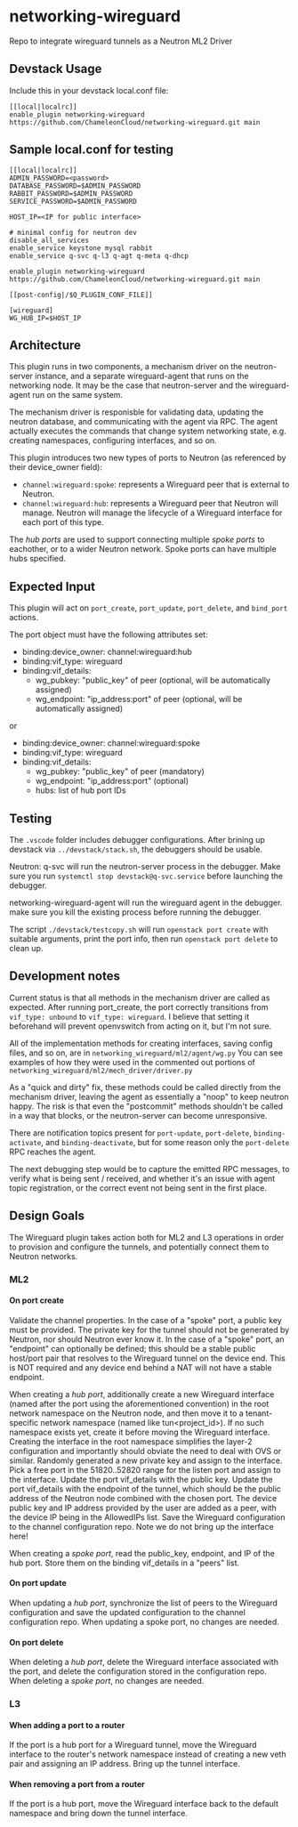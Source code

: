 # networking-wireguard

Repo to integrate wireguard tunnels as a Neutron ML2 Driver

## Devstack Usage

Include this in your devstack local.conf file:

```
[[local|localrc]]
enable_plugin networking-wireguard https://github.com/ChameleonCloud/networking-wireguard.git main
```

## Sample local.conf for testing

```
[[local|localrc]]
ADMIN_PASSWORD=<password>
DATABASE_PASSWORD=$ADMIN_PASSWORD
RABBIT_PASSWORD=$ADMIN_PASSWORD
SERVICE_PASSWORD=$ADMIN_PASSWORD

HOST_IP=<IP for public interface>

# minimal config for neutron dev
disable_all_services
enable_service keystone mysql rabbit
enable_service q-svc q-l3 q-agt q-meta q-dhcp

enable_plugin networking-wireguard https://github.com/ChameleonCloud/networking-wireguard.git main

[[post-config|/$Q_PLUGIN_CONF_FILE]]

[wireguard]
WG_HUB_IP=$HOST_IP
```

## Architecture

This plugin runs in two components, a mechanism driver on the neutron-server instance,
and a separate wireguard-agent that runs on the networking node. It may be the case that
neutron-server and the wireguard-agent run on the same system.

The mechanism driver is responisble for validating data, updating the neutron database,
and communicating with the agent via RPC. The agent actually executes the commands that
change system networking state, e.g. creating namespaces, configuring interfaces, and so
on.

This plugin introduces two new types of ports to Neutron (as referenced by their
device_owner field):

- `channel:wireguard:spoke`: represents a Wireguard peer that is external to Neutron.
- `channel:wireguard:hub`: represents a Wireguard peer that Neutron will manage.
  Neutron will manage the lifecycle of a Wireguard interface for each port of this type.

The _hub ports_ are used to support connecting multiple _spoke ports_ to eachother, or
to a wider Neutron network. Spoke ports can have multiple hubs specified.

## Expected Input

This plugin will act on `port_create`, `port_update`, `port_delete`, and `bind_port`
actions.

The port object must have the following attributes set:

- binding:device_owner: channel:wireguard:hub
- binding:vif_type: wireguard
- binding:vif_details:
  - wg_pubkey: "public_key" of peer (optional, will be automatically assigned)
  - wg_endpoint: "ip_address:port" of peer (optional, will be automatically assigned)

or

- binding:device_owner: channel:wireguard:spoke
- binding:vif_type: wireguard
- binding:vif_details:
  - wg_pubkey: "public_key" of peer (mandatory)
  - wg_endpoint: "ip_address:port" (optional)
  - hubs: list of hub port IDs

## Testing

The `.vscode` folder includes debugger configurations. After brining up devstack via
`../devstack/stack.sh`, the debuggers should be usable.

Neutron: q-svc will run the neutron-server process in the debugger.
Make sure you run `systemctl stop devstack@q-svc.service` before launching the debugger.

networking-wireguard-agent will run the wireguard agent in the debugger.
make sure you kill the existing process before running the debugger.

The script `./devstack/testcopy.sh` will run `openstack port create` with suitable
arguments, print the port info, then run `openstack port delete` to clean up.

## Development notes

Current status is that all methods in the mechanism driver are called as expected. After
running port_create, the port correctly transitions from `vif_type: unbound` to
`vif_type: wireguard`. I believe that setting it beforehand will prevent openvswitch
from acting on it, but I'm not sure.

All of the implementation methods for creating interfaces, saving config files, and so
on, are in `networking_wireguard/ml2/agent/wg.py` You can see examples of how they were
used in the commented out portions of `networking_wireguard/ml2/mech_driver/driver.py`

As a "quick and dirty" fix, these methods could be called directly from the mechanism
driver, leaving the agent as essentially a "noop" to keep neutron happy. The risk is
that even the "postcommit" methods shouldn't be called in a way that blocks, or the
neutron-server can become unresponsive.

There are notification topics present for `port-update`, `port-delete`,
`binding-activate`, and `binding-deactivate`, but for some reason only the `port-delete`
RPC reaches the agent.

The next debugging step would be to capture the emitted RPC messages, to verify what is
being sent / received, and whether it's an issue with agent topic registration, or the
correct event not being sent in the first place.

## Design Goals

The Wireguard plugin takes action both for ML2 and L3 operations in order to provision
and configure the tunnels, and potentially connect them to Neutron networks.

### ML2

#### On port create

Validate the channel properties. In the case of a "spoke" port, a public key must be
provided. The private key for the tunnel should not be generated by Neutron, nor should
Neutron ever know it. In the case of a "spoke" port, an "endpoint" can optionally be
defined; this should be a stable public host/port pair that resolves to the Wireguard
tunnel on the device end. This is NOT required and any device end behind a NAT will not
have a stable endpoint.

When creating a _hub port_, additionally create a new Wireguard interface (named after
the port using the aforementioned convention) in the root network namespace on the
Neutron node, and then move it to a tenant-specific network namespace (named like
tun<project_id>). If no such namespace exists yet, create it before moving the Wireguard
interface. Creating the interface in the root namespace simplifies the layer-2
configuration and importantly should obviate the need to deal with OVS or similar.
Randomly generated a new private key and assign to the interface. Pick a free port in
the 51820..52820 range for the listen port and assign to the interface. Update the port
vif_details with the public key. Update the port vif_details with the endpoint of the
tunnel, which should be the public address of the Neutron node combined with the chosen
port. The device public key and IP address provided by the user are added as a peer,
with the device IP being in the AllowedIPs list. Save the Wireguard configuration to the
channel configuration repo. Note we do not bring up the interface here!

When creating a _spoke port_, read the public_key, endpoint, and IP of the hub port.
Store them on the binding vif_details in a "peers" list.

#### On port update

When updating a _hub port_, synchronize the list of peers to the Wireguard configuration
and save the updated configuration to the channel configuration repo. When updating a
spoke port, no changes are needed.

#### On port delete

When deleting a _hub port_, delete the Wireguard interface associated with the port, and
delete the configuration stored in the configuration repo. When deleting a _spoke port_,
no changes are needed.

### L3

#### When adding a port to a router

If the port is a hub port for a Wireguard tunnel, move the Wireguard interface to the
router's network namespace instead of creating a new veth pair and assigning an IP
address. Bring up the tunnel interface.

#### When removing a port from a router

If the port is a hub port, move the Wireguard interface back to the default namespace
and bring down the tunnel interface.
